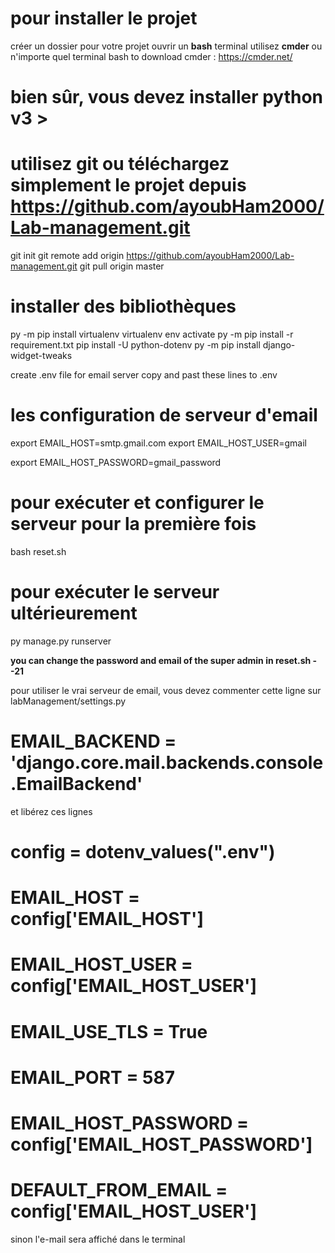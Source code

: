 # pour installer le projet 

créer un dossier pour votre projet
ouvrir un **bash** terminal 
utilisez **cmder** ou n'importe quel terminal bash 
to download cmder : https://cmder.net/

# bien sûr, vous devez installer python v3 >

# utilisez git ou téléchargez simplement le projet depuis  https://github.com/ayoubHam2000/Lab-management.git

git init 
git remote add origin https://github.com/ayoubHam2000/Lab-management.git
git pull origin master

# installer des bibliothèques 

py -m pip install virtualenv
virtualenv env
activate
py -m pip install -r requirement.txt
pip install -U python-dotenv
py -m pip install django-widget-tweaks

create .env file for email server
copy and past these lines to .env

# les configuration de serveur d'email
export EMAIL_HOST=smtp.gmail.com
export EMAIL_HOST_USER=gmail

export EMAIL_HOST_PASSWORD=gmail_password


# pour exécuter et configurer le serveur pour la première fois 
bash reset.sh 
# pour exécuter le serveur ultérieurement
py manage.py runserver


**you can change the password and email of the super admin in reset.sh --21**

pour utiliser le vrai serveur de email, vous devez commenter cette ligne sur  labManagement/settings.py

# EMAIL_BACKEND = 'django.core.mail.backends.console.EmailBackend'

et libérez ces lignes 
# config = dotenv_values(".env")
# EMAIL_HOST = config['EMAIL_HOST']
# EMAIL_HOST_USER = config['EMAIL_HOST_USER']
# EMAIL_USE_TLS = True
# EMAIL_PORT = 587
# EMAIL_HOST_PASSWORD = config['EMAIL_HOST_PASSWORD']
# DEFAULT_FROM_EMAIL = config['EMAIL_HOST_USER']

sinon l'e-mail sera affiché dans le terminal 



